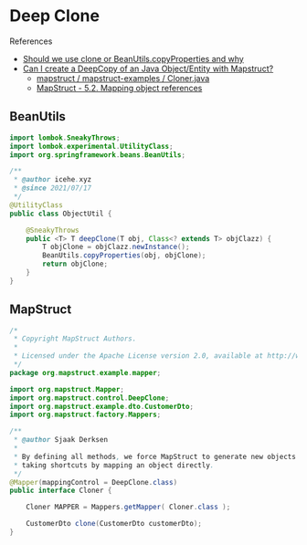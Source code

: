 # Deep Clone

References

- [Should we use clone or BeanUtils.copyProperties and why](https://stackoverflow.com/questions/15542504/should-we-use-clone-or-beanutils-copyproperties-and-why)
- [Can I create a DeepCopy of an Java Object/Entity with Mapstruct?](https://stackoverflow.com/questions/57378469/can-i-create-a-deepcopy-of-an-java-object-entity-with-mapstruct)
    - [mapstruct / mapstruct-examples / Cloner.java](https://github.com/mapstruct/mapstruct-examples/blob/master/mapstruct-clone/src/main/java/org/mapstruct/example/mapper/Cloner.java)
    - [MapStruct - 5.2. Mapping object references](https://mapstruct.org/documentation/dev/reference/html/#mapping-object-references)

## BeanUtils

```java
import lombok.SneakyThrows;
import lombok.experimental.UtilityClass;
import org.springframework.beans.BeanUtils;

/**
 * @author icehe.xyz
 * @since 2021/07/17
 */
@UtilityClass
public class ObjectUtil {

    @SneakyThrows
    public <T> T deepClone(T obj, Class<? extends T> objClazz) {
        T objClone = objClazz.newInstance();
        BeanUtils.copyProperties(obj, objClone);
        return objClone;
    }
}

```

## MapStruct

```java
/*
 * Copyright MapStruct Authors.
 *
 * Licensed under the Apache License version 2.0, available at http://www.apache.org/licenses/LICENSE-2.0
 */
package org.mapstruct.example.mapper;

import org.mapstruct.Mapper;
import org.mapstruct.control.DeepClone;
import org.mapstruct.example.dto.CustomerDto;
import org.mapstruct.factory.Mappers;

/**
 * @author Sjaak Derksen
 *
 * By defining all methods, we force MapStruct to generate new objects for each mapper in stead of
 * taking shortcuts by mapping an object directly.
 */
@Mapper(mappingControl = DeepClone.class)
public interface Cloner {

    Cloner MAPPER = Mappers.getMapper( Cloner.class );

    CustomerDto clone(CustomerDto customerDto);
}

```
